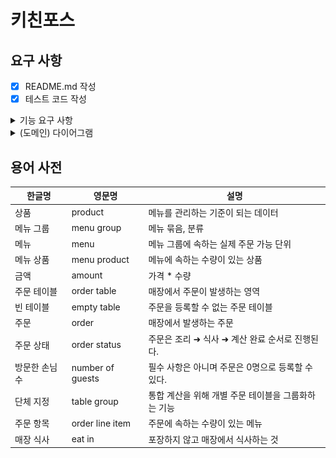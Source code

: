 # 키친포스

## 요구 사항

- [x] README.md 작성
- [x] 테스트 코드 작성

<details>
<summary>기능 요구 사항</summary>
<div markdown="1">



## 기능 요구사항

1. Menu

* Menu (항목)
  - [x] 메뉴를 생성한다.
    - 메뉴의 가격이 올바르지 않으면 등록할 수 없다.
      - 메뉴의 가격은 0원보다 커야 한다.
      - 메뉴의 가격은 메뉴 상품 금액의 합보다 작거나 같아야 한다.
      - 존재하는 상품이어야 한다.
    - 메뉴 그룹 정보가 올바르지 않으면 등록할 수 없다.
      - 존재하는 메뉴 그룹이어야 한다.
    - 메뉴를 생성한다.
    - 메뉴 상품을 생성한다.
  - [x] 메뉴의 목록을 조회한다.

* Menu Group
  - [x] 메뉴 그룹을 생성한다.
  - [x] 메뉴 그룹의 목록을 조회한다.

2. Order

- [x] 주문을 생성한다.
  - 정보가 올바르지 않으면 등록할 수 없다.
    - 주문 항목이 있어야 한다.
    - 주문 항목은 존재하는 메뉴이어야 한다.
    - 존재하는 주문 테이블이어야 한다.
    - 주문 테이블이 비어있으면 안 된다.
  - 주문을 생성한다.
    - `주문 테이블 정보`를 지정한다.
    - 주문 상태를 `요리중`으로 지정한다.
    - 주문 시간을 `현재 시간`으로 지정한다.
  - 주문 항목을 생성한다.
- [x] 주문의 목록을 조회한다.
- [x] 주문 상태를 변경한다.
  - 정보가 올바르지 않으면 상태를 변경할 수 없다.
    - 존재하는 주문이어야 한다.
    - 주문의 상태가 `주문 완료` 상태면 안 된다.

3. Product

- [x] 상품을 생성한다.
  - 상품의 가격이 올바르지 않으면 등록할 수 없다.
    - 상품의 가격은 0원보다 커야 한다.
- [x] 상품의 목록을 조회한다.

4. Table

* Table
  - [x] 주문 테이블을 생성한다.
  - [x] 주문 테이블의 목록을 조회한다.
  - [x] 특정 주문 테이블의 빈 테이블 상태를 변경한다.
    - 정보가 올바르지 않으면 변경할 수 없다.
      - 존재하는 주문 정보여야 한다.
      - 테이블 그룹 정보가 있어야 한다.
      - 주문의 상태가 `요리중`이거나 `식사`면 안 된다.
  - [x] 특정 주문 테이블의 방문 손님 수를 변경한다.
    - 정보가 올바르지 않으면 변경할 수 없다.
      - 방문한 손님 수가 0 이상이어야 한다.
      - 존재하는 주문 테이블이어야 한다.
      - 빈 주문 테이블이면 안 된다.

* Table Group(단체 지정)
  - [x] 테이블 그룹을 생성한다.
    - 정보가 올바르지 않으면 생성할 수 없다.
      - 주문 테이블의 수가 2개 이상이어야 한다.
      - 존재하는 주문 테이블이여야 한다.
      - 주문 테이블이 비어있지 않거나 이미 테이블 그룹이 지정되어 있으면 안 된다.
  - [x] 주문 테이블의 단체 지정을 해제한다.
    - 정보가 올바르지 않으면 해제할 수 없다.
      - 주문의 상태가 `요리중`이거나 `식사`면 안 된다.

</div>
</details>

<details>
<summary>(도메인) 다이어그램</summary>
<div markdown="2">

* 변경 전 다이어그램
![변경 전 다이어그램](./diagram/before_dependency_refactor.png)

* 변경 후 다이어그램
![변경 휴 다이어그램](./diagram/after_dependency_refactor.png)

</div>
</details>

## 용어 사전

| 한글명 | 영문명 | 설명 |
| --- | --- | --- |
| 상품 | product | 메뉴를 관리하는 기준이 되는 데이터 |
| 메뉴 그룹 | menu group | 메뉴 묶음, 분류 |
| 메뉴 | menu | 메뉴 그룹에 속하는 실제 주문 가능 단위 |
| 메뉴 상품 | menu product | 메뉴에 속하는 수량이 있는 상품 |
| 금액 | amount | 가격 * 수량 |
| 주문 테이블 | order table | 매장에서 주문이 발생하는 영역 |
| 빈 테이블 | empty table | 주문을 등록할 수 없는 주문 테이블 |
| 주문 | order | 매장에서 발생하는 주문 |
| 주문 상태 | order status | 주문은 조리 ➜ 식사 ➜ 계산 완료 순서로 진행된다. |
| 방문한 손님 수 | number of guests | 필수 사항은 아니며 주문은 0명으로 등록할 수 있다. |
| 단체 지정 | table group | 통합 계산을 위해 개별 주문 테이블을 그룹화하는 기능 |
| 주문 항목 | order line item | 주문에 속하는 수량이 있는 메뉴 |
| 매장 식사 | eat in | 포장하지 않고 매장에서 식사하는 것 |
